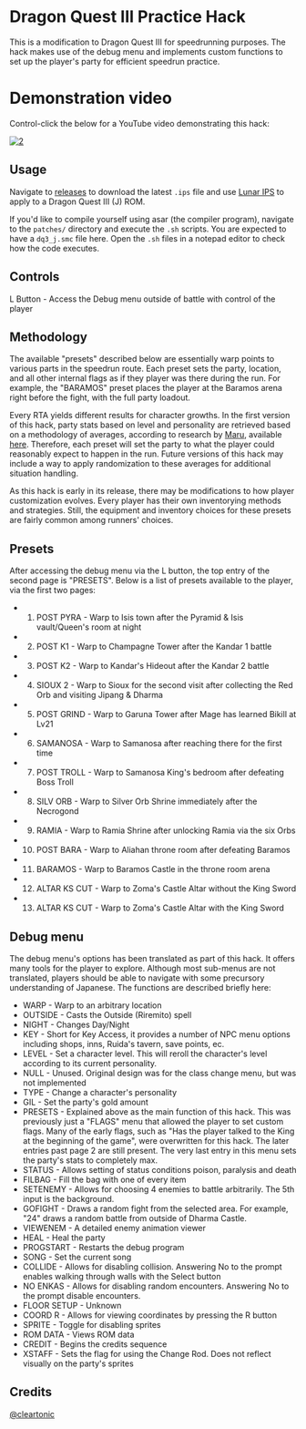 # Dragon Quest III Practice Hack
This is a modification to Dragon Quest III for speedrunning purposes. The hack makes use of the debug menu and implements custom functions to set up the player's party for efficient speedrun practice. 

# Demonstration video
Control-click the below for a YouTube video demonstrating this hack:

[![2](http://img.youtube.com/vi/AOuNvMnZfaE/0.jpg)](http://www.youtube.com/watch?v=AOuNvMnZfaE "1")

## Usage
Navigate to [releases](https://github.com/cleartonic/dq3_practice/releases) to download the latest `.ips` file and use [Lunar IPS](https://fusoya.eludevisibility.org/lips/) to apply to a Dragon Quest III (J) ROM. 

If you'd like to compile yourself using asar (the compiler program), navigate to the `patches/` directory and execute the `.sh` scripts. You are expected to have a `dq3_j.smc` file here. Open the `.sh` files in a notepad editor to check how the code executes. 

## Controls
L Button - Access the Debug menu outside of battle with control of the player

## Methodology
The available "presets" described below are essentially warp points to various parts in the speedrun route. Each preset sets the party, location, and all other internal flags as if they player was there during the run. For example, the "BARAMOS" preset places the player at the Baramos arena right before the fight, with the full party loadout. 

Every RTA yields different results for character growths. In the first version of this hack, party stats based on level and personality are retrieved based on a methodology of averages, according to research by [Maru](https://twitter.com/Maru0137), available [here](https://docs.google.com/spreadsheets/d/1s794r-Zev1MbAsMdOLvGVkGcUeIXyiHprOWygZf8Q1k/edit#gid=562543515). Therefore, each preset will set the party to what the player could reasonably expect to happen in the run. Future versions of this hack may include a way to apply randomization to these averages for additional situation handling.

As this hack is early in its release, there may be modifications to how player customization evolves. Every player has their own inventorying methods and strategies. Still, the equipment and inventory choices for these presets are fairly common among runners' choices. 

## Presets
After accessing the debug menu via the L button, the top entry of the second page is "PRESETS". Below is a list of presets available to the player, via the first two pages:

 - 1) POST PYRA - Warp to Isis town after the Pyramid & Isis vault/Queen's room at night
 - 2) POST K1 - Warp to Champagne Tower after the Kandar 1 battle
 - 3) POST K2 - Warp to Kandar's Hideout after the Kandar 2 battle
 - 4) SIOUX 2 - Warp to Sioux for the second visit after collecting the Red Orb and visiting Jipang & Dharma
 - 5) POST GRIND - Warp to Garuna Tower after Mage has learned Bikill at Lv21
 - 6) SAMANOSA - Warp to Samanosa after reaching there for the first time
 - 7) POST TROLL - Warp to Samanosa King's bedroom after defeating Boss Troll
 - 8) SILV ORB - Warp to Silver Orb Shrine immediately after the Necrogond
 - 9) RAMIA - Warp to Ramia Shrine after unlocking Ramia via the six Orbs
 - 10) POST BARA - Warp to Aliahan throne room after defeating Baramos 
 - 11) BARAMOS - Warp to Baramos Castle in the throne room arena 
 - 12) ALTAR KS CUT - Warp to Zoma's Castle Altar without the King Sword
 - 13) ALTAR KS CUT - Warp to Zoma's Castle Altar with the King Sword

## Debug menu

The debug menu's options has been translated as part of this hack. It offers many tools for the player to explore. Although most sub-menus are not translated, players should be able to navigate with some precursory understanding of Japanese. The functions are described briefly here:

- WARP - Warp to an arbitrary location
- OUTSIDE - Casts the Outside (Riremito) spell 
- NIGHT - Changes Day/Night
- KEY - Short for Key Access, it provides a number of NPC menu options including shops, inns, Ruida's tavern, save points, ec. 
- LEVEL - Set a character level. This will reroll the character's level according to its current personality. 
- NULL - Unused. Original design was for the class change menu, but was not implemented 
- TYPE - Change a character's personality
- GIL - Set the party's gold amount
- PRESETS - Explained above as the main function of this hack. This was previously just a "FLAGS" menu that allowed the player to set custom flags. Many of the early flags, such as "Has the player talked to the King at the beginning of the game", were overwritten for this hack. The later entries past page 2 are still present. The very last entry in this menu sets the party's stats to completely max. 
- STATUS - Allows setting of status conditions poison, paralysis and death
- FILBAG - Fill the bag with one of every item
- SETENEMY - Allows for choosing 4 enemies to battle arbitrarily. The 5th input is the background. 
- GOFIGHT - Draws a random fight from the selected area. For example, "24" draws a random battle from outside of Dharma Castle. 
- VIEWENEM - A detailed enemy animation viewer
- HEAL - Heal the party
- PROGSTART - Restarts the debug program
- SONG - Set the current song
- COLLIDE - Allows for disabling collision. Answering No to the prompt enables walking through walls with the Select button
- NO ENKAS - Allows for disabling random encounters. Answering No to the prompt disable encounters. 
- FLOOR SETUP - Unknown
- COORD R - Allows for viewing coordinates by pressing the R button
- SPRITE - Toggle for disabling sprites
- ROM DATA - Views ROM data
- CREDIT - Begins the credits sequence
- XSTAFF - Sets the flag for using the Change Rod. Does not reflect visually on the party's sprites


## Credits
[@cleartonic](https://twitter.com/cleartonic)

